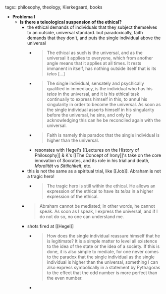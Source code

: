 tags:: philosophy, theology, Kierkegaard, books

- **Problema I**
	- **Is there a teleological suspension of the ethical?**
		- the ethical demands of individuals that they subject themselves to an outside, universal standard. but paradoxically, faith demands that they don't, and puts the single individual above the universal
			- > The ethical as such is the universal, and as the universal it applies to everyone, which from another angle means that it applies at all times. It rests immanent in itself, has nothing outside itself that is its *telos* [...]
			- > The single individual, sensately and psychically qualified in immediacy, is the individual who has his *telos* in the universal, and it is his ethical task continually to express himself in this, to annul his singularity in order to become the universal. As soon as the single individual asserts himself in his singularity before the universal, he sins, and only by acknowledging this can he be reconciled again with the universal.
			- > Faith is namely this paradox that the single individual is higher than the universal.
			- resonates with Hegel's [[Lectures on the History of Philosophy]] & K's [[The Concept of Irony]]'s take on the core innovation of Socrates, and its role in his trial and death, *Moralität* vs *Sittlichkeit*, etc.
		- this is not the same as a spiritual trial, like [[Job]]. Abraham is not a tragic hero!
			- > The tragic hero is still within the ethical. He allows an expression of the ethical to have its *telos* in a higher expression of the ethical.
		- > Abraham cannot be mediated; in other words, he cannot speak. As soon as I speak, I express the universal, and if I do not do so, no one can understand me.
		- shots fired at [[Hegel]]
			- > How does the single individual reassure himself that he is legitimate? It is a simple matter to level all existence to the idea of the state or the idea of a society. If this is done, it is also simple to mediate, for one never comes to the paradox that the single individual as the single individual is higher than the universal, something I can also express symbolically in a statement by Pythagoras to the effect that the odd number is more perfect than the even number.
			-